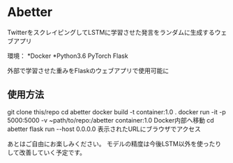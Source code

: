 # Abetter
TwitterをスクレイピングしてLSTMに学習させた発言をランダムに生成するウェブアプリ

環境：
*Docker
*Python3.6
PyTorch
Flask

外部で学習させた重みをFlaskのウェブアプリで使用可能に

## 使用方法
git clone this/repo
cd abetter
docker build -t container:1.0 .
docker run -it -p 5000:5000 -v ~path/to/repo:/abetter container:1.0
Docker内部へ移動
cd abetter
flask run --host 0.0.0.0
表示されたURLにブラウザでアクセス

あとはご自由にお楽しみください。
モデルの精度は今後LSTM以外を使ったりして改善していく予定です。
